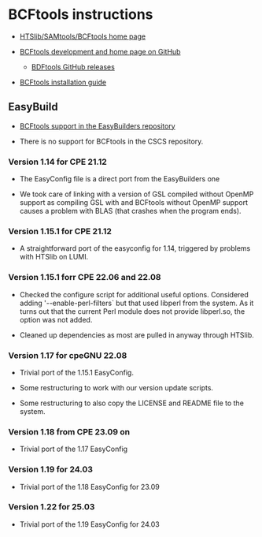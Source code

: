 # BCFtools instructions

-   [HTSlib/SAMtools/BCFtools home page](https://www.htslib.org)

-   [BCFtools development and home page on GitHub](https://samtools.github.io/bcftools/)
  
    -   [BDFtools GitHub releases](https://github.com/samtools/bcftools)

-   [BCFtools installation guide](https://samtools.github.io/bcftools/howtos/install.html)


## EasyBuild

-   [BCFtools support in the EasyBuilders repository](https://github.com/easybuilders/easybuild-easyconfigs/tree/develop/easybuild/easyconfigs/b/BCFtools)

-   There is no support for BCFtools in the CSCS repository.


### Version 1.14 for CPE 21.12

-   The EasyConfig file is a direct port from the EasyBuilders one
  
-   We took care of linking with a version of GSL compiled without OpenMP support
    as compiling GSL with and BCFtools without OpenMP support causes a problem
    with BLAS (that crashes when the program ends).

    
### Version 1.15.1 for CPE 21.12

-   A straightforward port of the easyconfig for 1.14, triggered by problems with
    HTSlib on LUMI.
    

### Version 1.15.1 forr CPE 22.06 and 22.08

-   Checked the configure script for additional useful options. Considered adding
    '--enable-perl-filters` but that used libperl from the system. As it turns out
    that the current Perl module does not provide libperl.so, the option was not
    added. 
    
-   Cleaned up dependencies as most are pulled in anyway through HTSlib.


### Version 1.17 for cpeGNU 22.08

-   Trivial port of the 1.15.1 EasyConfig.
  
-   Some restructuring to work with our version update scripts.

-   Some restructuring to also copy the LICENSE and README file to the system.


### Version 1.18 from CPE 23.09 on

-   Trivial port of the 1.17 EasyConfig


### Version 1.19 for 24.03

-   Trivial port of the 1.18 EasyConfig for 23.09


### Version 1.22 for 25.03

-   Trivial port of the 1.19 EasyConfig for 24.03

